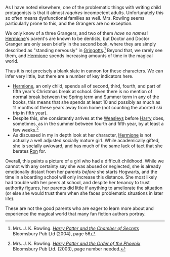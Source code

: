 As I have noted elsewhere, one of the problematic things with writing child
protagonists is that it almost _requires_ incompetent adults. Unfortunately
this so often means dysfunctional families as well. Mrs. Rowling seems
particularly prone to this, and the Grangers are no exception.

We only know of a three Grangers, and two of them _have no names_!
[Hermione][]'s parent's are known to be dentists, but Doctor and Doctor Granger
are only seen briefly in the second book, where they are simply described as
"standing nervously" in [Gringotts][].[^221201-1] Beyond that, we rarely see
them, and [Hermione][] spends increasing amounts of time in the magical world.

Thus it is not precisely a blank slate in cannon for these characters. We can
infer very little, but there are a number of key indicators here.

- [Hermione][], an only child, spends all of second, third, fourth, and part of
  fifth year's Christmas break at school. Given there is no mention of normal
  break between the Spring term and Summer term in any of the books, this means
  that she spends at least 10 and possibly as much as 11 months of these years
  away from home (not counting the aborted ski trip in fifth year).
- Despite this, she consistently arrives at the [Weasleys][] before [Harry][]
  does, sometimes, as in the summer between fourth and fifth year, by at least
  a few weeks.[^221201-2]
- As discussed in my in depth look at her character, [Hermione][] is not
  actually a well adjusted socially mature girl. While academically gifted,
  she is socially awkward, and has much of the same lack of tact that she
  berates [Ron][] for.

Overall, this paints a picture of a girl who had a difficult childhood. While
we cannot with any certainty say she was abused or neglected, she is already
emotionally distant from her parents _before_ she starts Hogwarts, and the time
in a boarding school will only increase this distance. She most likely had
trouble with her peers at school, and despite her tenancy to trust authority
figures, her parents did little if anything to ameliorate the situation (or
else she would trust them when she faces problematic situations in later life).

These are not the good parents who are eager to learn more about and experience
the magical world that many fan fiction authors portray.

[Harry]: </Harrypedia/people/Potter/Harry James/>
[Ron]: </Harrypedia/people/Weasley/Ronald Bilius/>
[Weasleys]: /Harrypedia/people/weasley
[Hermione]: </Harrypedia/people/Granger/Hermione Jean/>
[Gringotts]: /Harrypedia/gringotts

[^221201-1]:
    Mrs. J. K. Rowling.
    _[Harry Potter and the Chamber of Secrets](https://www.librarything.com/work/683408/book/225886342)_
    Bloomsbury Pub Ltd (2004), page 56

[^221201-2]:
    Mrs. J. K. Rowling.
    _[Harry Potter and the Order of the Phoenix](https://www.librarything.com/work/115/book/225886709)_
    Bloomsbury Pub Ltd. (2003), page number needed.
